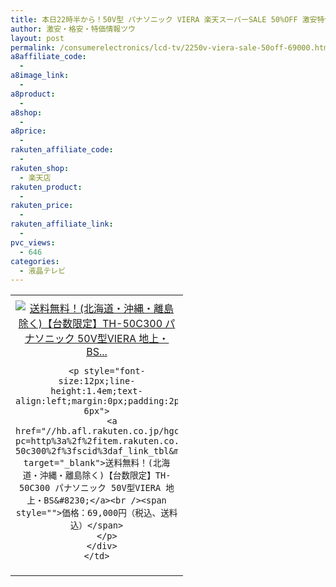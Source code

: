 ```yaml
---
title: 本日22時半から！50V型 パナソニック VIERA 楽天スーパーSALE 50%OFF 激安特価69,000円！送料無料！
author: 激安・格安・特価情報ツウ
layout: post
permalink: /consumerelectronics/lcd-tv/2250v-viera-sale-50off-69000.html
a8affiliate_code:
  -
a8image_link:
  -
a8product:
  -
a8shop:
  -
a8price:
  -
rakuten_affiliate_code:
  -
rakuten_shop:
  - 楽天店
rakuten_product:
  -
rakuten_price:
  -
rakuten_affiliate_link:
  -
pvc_views:
  - 646
categories:
  - 液晶テレビ
---
```

<table border="0" cellpadding="0" cellspacing="0">
  <tr>
    <td valign="top">
      <div style="border:1px none;margin:0px;padding:6px 0px;width:260px;text-align:center;float:left">
        <a href="//hb.afl.rakuten.co.jp/hgc/13be9d64.d066c9ff.13be9d65.983393f8/?pc=http%3a%2f%2fitem.rakuten.co.jp%2furutoragion%2fth-50c300%2f%3fscid%3daf_link_tbl&m=http%3a%2f%2fm.rakuten.co.jp%2furutoragion%2fi%2f10086255%2f" target="_blank"><img src="//hbb.afl.rakuten.co.jp/hgb/?pc=http%3a%2f%2fthumbnail.image.rakuten.co.jp%2f%400_mall%2furutoragion%2fcabinet%2fshopping29%2fth-50c300.jpg%3f_ex%3d240x240&m=http%3a%2f%2fthumbnail.image.rakuten.co.jp%2f%400_mall%2furutoragion%2fcabinet%2fshopping29%2fth-50c300.jpg" alt="送料無料！(北海道・沖縄・離島除く)【台数限定】TH-50C300 パナソニック 50V型VIERA 地上・BS..." border="0" style="margin:0px;padding:0px" /></a>

        <p style="font-size:12px;line-height:1.4em;text-align:left;margin:0px;padding:2px 6px">
          <a href="//hb.afl.rakuten.co.jp/hgc/13be9d64.d066c9ff.13be9d65.983393f8/?pc=http%3a%2f%2fitem.rakuten.co.jp%2furutoragion%2fth-50c300%2f%3fscid%3daf_link_tbl&m=http%3a%2f%2fm.rakuten.co.jp%2furutoragion%2fi%2f10086255%2f" target="_blank">送料無料！(北海道・沖縄・離島除く)【台数限定】TH-50C300 パナソニック 50V型VIERA 地上・BS&#8230;</a><br /><span style="">価格：69,000円（税込、送料込）</span>
        </p>
      </div>
    </td>
  </tr>
</table>